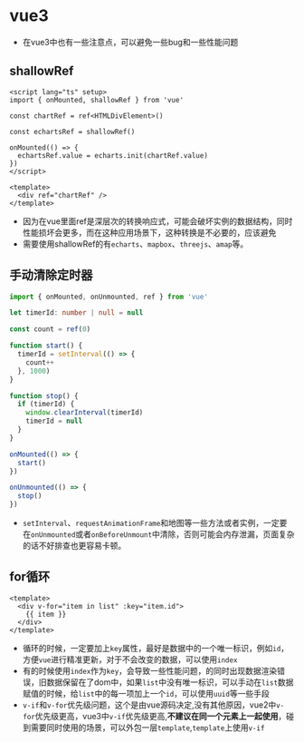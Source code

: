# vue3

- 在vue3中也有一些注意点，可以避免一些bug和一些性能问题

## shallowRef

```vue
<script lang="ts" setup>
import { onMounted, shallowRef } from 'vue'

const chartRef = ref<HTMLDivElement>()

const echartsRef = shallowRef()

onMounted(() => {
  echartsRef.value = echarts.init(chartRef.value)
})
</script>

<template>
  <div ref="chartRef" />
</template>
```

- 因为在vue里面ref是深层次的转换响应式，可能会破坏实例的数据结构，同时性能损坏会更多，而在这种应用场景下，这种转换是不必要的，应该避免
- 需要使用shallowRef的有`echarts`、`mapbox`、`threejs`、`amap`等。

## 手动清除定时器

```ts
import { onMounted, onUnmounted, ref } from 'vue'

let timerId: number | null = null

const count = ref(0)

function start() {
  timerId = setInterval(() => {
    count++
  }, 1000)
}

function stop() {
  if (timerId) {
    window.clearInterval(timerId)
    timerId = null
  }
}

onMounted(() => {
  start()
})

onUnmounted(() => {
  stop()
})
```

- `setInterval`、`requestAnimationFrame`和地图等一些方法或者实例，一定要在`onUnmounted`或者`onBeforeUnmount`中清除，否则可能会内存泄漏，页面复杂的话不好排查也更容易卡顿。

## for循环

```vue
<template>
  <div v-for="item in list" :key="item.id">
    {{ item }}
  </div>
</template>
```

- 循环的时候，一定要加上`key`属性，最好是数据中的一个唯一标识，例如`id`，方便`vue`进行精准更新，对于不会改变的数据，可以使用`index`
- 有的时候使用`index`作为`key`，会导致一些性能问题，的同时出现数据渲染错误，旧数据保留在了dom中，如果`list`中没有唯一标识，可以手动在`list`数据赋值的时候，给`list`中的每一项加上一个`id`，可以使用`uuid`等一些手段
- `v-if`和`v-for`优先级问题，这个是由vue源码决定,没有其他原因，vue2中`v-for`优先级更高，vue3中`v-if`优先级更高,**不建议在同一个元素上一起使用**，碰到需要同时使用的场景，可以外包一层`template`,`template`上使用`v-if`
